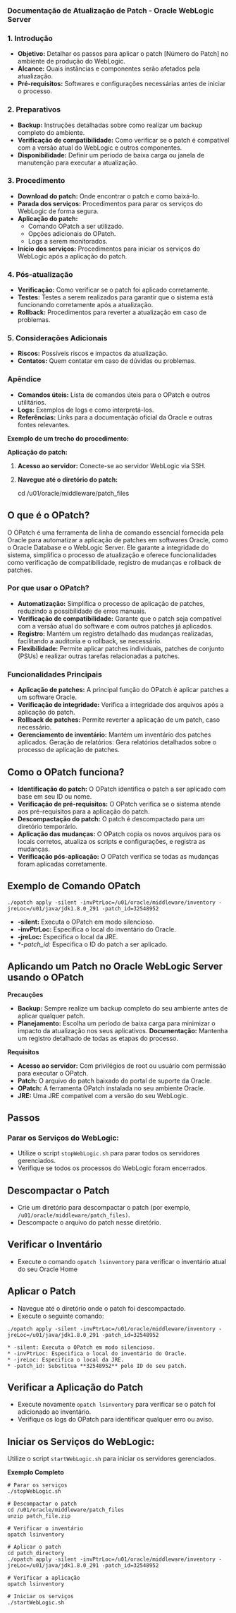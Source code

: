### Documentação de Atualização de Patch - Oracle WebLogic Server

### 1. Introdução
* **Objetivo:** Detalhar os passos para aplicar o patch [Número do Patch] no ambiente de produção do WebLogic.
* **Alcance:** Quais instâncias e componentes serão afetados pela atualização.
* **Pré-requisitos:** Softwares e configurações necessárias antes de iniciar o processo.

### 2. Preparativos
* **Backup:** Instruções detalhadas sobre como realizar um backup completo do ambiente.
* **Verificação de compatibilidade:** Como verificar se o patch é compatível com a versão atual do WebLogic e outros componentes.
* **Disponibilidade:** Definir um período de baixa carga ou janela de manutenção para executar a atualização.

### 3. Procedimento
* **Download do patch:** Onde encontrar o patch e como baixá-lo.
* **Parada dos serviços:** Procedimentos para parar os serviços do WebLogic de forma segura.
* **Aplicação do patch:**
    * Comando OPatch a ser utilizado.
    * Opções adicionais do OPatch.
    * Logs a serem monitorados.
* **Início dos serviços:** Procedimentos para iniciar os serviços do WebLogic após a aplicação do patch.

### 4. Pós-atualização
* **Verificação:** Como verificar se o patch foi aplicado corretamente.
* **Testes:** Testes a serem realizados para garantir que o sistema está funcionando corretamente após a atualização.
* **Rollback:** Procedimentos para reverter a atualização em caso de problemas.

### 5. Considerações Adicionais
* **Riscos:** Possíveis riscos e impactos da atualização.
* **Contatos:** Quem contatar em caso de dúvidas ou problemas.

### Apêndice
* **Comandos úteis:** Lista de comandos úteis para o OPatch e outros utilitários.
* **Logs:** Exemplos de logs e como interpretá-los.
* **Referências:** Links para a documentação oficial da Oracle e outras fontes relevantes.

**Exemplo de um trecho do procedimento:**

**Aplicação do patch:**

1. **Acesso ao servidor:** Conecte-se ao servidor WebLogic via SSH.
2. **Navegue até o diretório do patch:**
  
   cd /u01/oracle/middleware/patch_files

## O que é o OPatch?
O OPatch é uma ferramenta de linha de comando essencial fornecida pela Oracle para automatizar a aplicação de patches em softwares Oracle, como o Oracle Database e o WebLogic Server. Ele garante a integridade do sistema, simplifica o processo de atualização e oferece funcionalidades como verificação de compatibilidade, registro de mudanças e rollback de patches.

### Por que usar o OPatch?
* **Automatização:** Simplifica o processo de aplicação de patches, reduzindo a possibilidade de erros manuais.
* **Verificação de compatibilidade:** Garante que o patch seja compatível com a versão atual do software e com outros patches já aplicados.
* **Registro:** Mantém um registro detalhado das mudanças realizadas, facilitando a auditoria e o rollback, se necessário.
* **Flexibilidade:** Permite aplicar patches individuais, patches de conjunto (PSUs) e realizar outras tarefas relacionadas a patches.

### Funcionalidades Principais
* **Aplicação de patches:** A principal função do OPatch é aplicar patches a um software Oracle.
* **Verificação de integridade:** Verifica a integridade dos arquivos após a aplicação do patch.
* **Rollback de patches:** Permite reverter a aplicação de um patch, caso necessário.
* **Gerenciamento de inventário:** Mantém um inventário dos patches aplicados.
Geração de relatórios: Gera relatórios detalhados sobre o processo de aplicação de patches.

## Como o OPatch funciona?
* **Identificação do patch:** O OPatch identifica o patch a ser aplicado com base em seu ID ou nome.
* **Verificação de pré-requisitos:** O OPatch verifica se o sistema atende aos pré-requisitos para a aplicação do patch.
* **Descompactação do patch:** O patch é descompactado para um diretório temporário.
* **Aplicação das mudanças:** O OPatch copia os novos arquivos para os locais corretos, atualiza os scripts e configurações, e registra as mudanças.
* **Verificação pós-aplicação:** O OPatch verifica se todas as mudanças foram aplicadas corretamente.

## Exemplo de Comando OPatch
```
./opatch apply -silent -invPtrLoc=/u01/oracle/middleware/inventory -jreLoc=/u01/java/jdk1.8.0_291 -patch_id=32548952
```
* **-silent:** Executa o OPatch em modo silencioso.
* **-invPtrLoc:** Especifica o local do inventário do Oracle.
* **-jreLoc:** Especifica o local da JRE.
* **-patch_id:* Especifica o ID do patch a ser aplicado.

## Aplicando um Patch no Oracle WebLogic Server usando o OPatch
**Precauções**

* **Backup:** Sempre realize um backup completo do seu ambiente antes de aplicar qualquer patch.
* **Planejamento:** Escolha um período de baixa carga para minimizar o impacto da atualização nos seus aplicativos.
**Documentação:** Mantenha um registro detalhado de todas as etapas do processo.

**Requisitos**

* **Acesso ao servidor:** Com privilégios de root ou usuário com permissão para executar o OPatch.
* **Patch:** O arquivo do patch baixado do portal de suporte da Oracle.
* **OPatch:** A ferramenta OPatch instalada no seu ambiente Oracle.
* **JRE:** Uma JRE compatível com a versão do seu WebLogic.

## Passos

### Parar os Serviços do WebLogic:

* Utilize o script ```stopWebLogic.sh``` para parar todos os servidores gerenciados.
* Verifique se todos os processos do WebLogic foram encerrados.

## Descompactar o Patch

* Crie um diretório para descompactar o patch (por exemplo, ```/u01/oracle/middleware/patch_files)```.
* Descompacte o arquivo do patch nesse diretório.

## Verificar o Inventário

* Execute o comando ```opatch lsinventory``` para verificar o inventário atual do seu Oracle Home

## Aplicar o Patch

* Navegue até o diretório onde o patch foi descompactado.
* Execute o seguinte comando:

```
./opatch apply -silent -invPtrLoc=/u01/oracle/middleware/inventory -jreLoc=/u01/java/jdk1.8.0_291 -patch_id=32548952
```
```
* -silent: Executa o OPatch em modo silencioso.
* -invPtrLoc: Especifica o local do inventário do Oracle.
* -jreLoc: Especifica o local da JRE.
* -patch_id: Substitua **32548952** pelo ID do seu patch.
```

## Verificar a Aplicação do Patch

* Execute novamente ```opatch lsinventory``` para verificar se o patch foi adicionado ao inventário.
* Verifique os logs do OPatch para identificar qualquer erro ou aviso.

## Iniciar os Serviços do WebLogic:

Utilize o script ```startWebLogic.sh``` para iniciar os servidores gerenciados.

**Exemplo Completo**

```
# Parar os serviços
./stopWebLogic.sh

# Descompactar o patch
cd /u01/oracle/middleware/patch_files
unzip patch_file.zip

# Verificar o inventário
opatch lsinventory

# Aplicar o patch
cd patch_directory
./opatch apply -silent -invPtrLoc=/u01/oracle/middleware/inventory -jreLoc=/u01/java/jdk1.8.0_291 -patch_id=32548952

# Verificar a aplicação
opatch lsinventory

# Iniciar os serviços
./startWebLogic.sh
```

